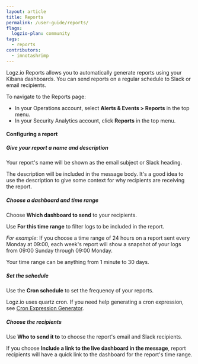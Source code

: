 ```yaml
---
layout: article
title: Reports
permalink: /user-guide/reports/
flags:
  logzio-plan: community
tags:
  - reports
contributors:
  - imnotashrimp
---
```


Logz.io Reports allows you to automatically generate reports
using your Kibana dashboards.
You can send reports on a regular schedule to Slack or email recipients.

To navigate to the Reports page:

* In your Operations account,
  select **Alerts & Events > Reports** in the top menu.
* In your Security Analytics account,
  click **Reports** in the top menu.

#### Configuring a report

<div class="tasklist">

##### Give your report a name and description

Your report's name will be shown as the email subject or Slack heading.

The description will be included in the message body.
It's a good idea to use the description to give some context
for why recipients are receiving the report.

##### Choose a dashboard and time range

Choose **Which dashboard to send** to your recipients.

Use **For this time range** to filter logs to be included in the report.

_For example_:
If you choose a time range of 24 hours on a report sent every Monday at 09:00,
each week's report will show a snapshot of your logs from 09:00 Sunday through 09:00 Monday.

Your time range can be anything from 1 minute to 30 days.

##### Set the schedule

Use the **Cron schedule** to set the frequency of your reports.

Logz.io uses quartz cron.
If you need help generating a cron expression, see
[Cron Expression Generator](https://www.freeformatter.com/cron-expression-generator-quartz.html#cronexpressionexamples/).

##### Choose the recipients

Use **Who to send it to** to choose the report's email and Slack recipients.

If you choose **Include a link to the live dashboard in the message**,
report recipients will have a quick link to the dashboard for the report's time range.

</div>

